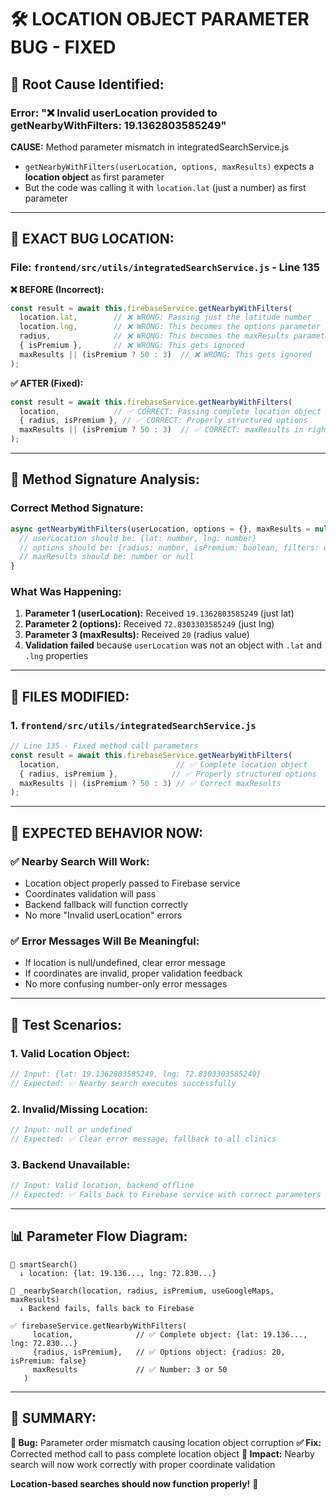 # 🛠️ LOCATION OBJECT PARAMETER BUG - FIXED

## 🚨 **Root Cause Identified:**

### **Error: "❌ Invalid userLocation provided to getNearbyWithFilters: 19.1362803585249"**

**CAUSE:** Method parameter mismatch in integratedSearchService.js
- `getNearbyWithFilters(userLocation, options, maxResults)` expects a **location object** as first parameter
- But the code was calling it with `location.lat` (just a number) as first parameter

---

## 🔧 **EXACT BUG LOCATION:**

### **File:** `frontend/src/utils/integratedSearchService.js` - Line 135

**❌ BEFORE (Incorrect):**
```javascript
const result = await this.firebaseService.getNearbyWithFilters(
  location.lat,        // ❌ WRONG: Passing just the latitude number
  location.lng,        // ❌ WRONG: This becomes the options parameter
  radius,              // ❌ WRONG: This becomes the maxResults parameter
  { isPremium },       // ❌ WRONG: This gets ignored
  maxResults || (isPremium ? 50 : 3)  // ❌ WRONG: This gets ignored
);
```

**✅ AFTER (Fixed):**
```javascript
const result = await this.firebaseService.getNearbyWithFilters(
  location,            // ✅ CORRECT: Passing complete location object {lat, lng}
  { radius, isPremium }, // ✅ CORRECT: Properly structured options
  maxResults || (isPremium ? 50 : 3)  // ✅ CORRECT: maxResults in right position
);
```

---

## 🎯 **Method Signature Analysis:**

### **Correct Method Signature:**
```javascript
async getNearbyWithFilters(userLocation, options = {}, maxResults = null) {
  // userLocation should be: {lat: number, lng: number}
  // options should be: {radius: number, isPremium: boolean, filters: object}
  // maxResults should be: number or null
}
```

### **What Was Happening:**
1. **Parameter 1 (userLocation):** Received `19.1362803585249` (just lat)
2. **Parameter 2 (options):** Received `72.8303303585249` (just lng) 
3. **Parameter 3 (maxResults):** Received `20` (radius value)
4. **Validation failed** because `userLocation` was not an object with `.lat` and `.lng` properties

---

## 🔧 **FILES MODIFIED:**

### 1. `frontend/src/utils/integratedSearchService.js`
```javascript
// Line 135 - Fixed method call parameters
const result = await this.firebaseService.getNearbyWithFilters(
  location,                          // ✅ Complete location object
  { radius, isPremium },            // ✅ Properly structured options  
  maxResults || (isPremium ? 50 : 3) // ✅ Correct maxResults
);
```

---

## 🎯 **EXPECTED BEHAVIOR NOW:**

### ✅ **Nearby Search Will Work:**
- Location object properly passed to Firebase service
- Coordinates validation will pass  
- Backend fallback will function correctly
- No more "Invalid userLocation" errors

### ✅ **Error Messages Will Be Meaningful:**
- If location is null/undefined, clear error message
- If coordinates are invalid, proper validation feedback
- No more confusing number-only error messages

---

## 🧪 **Test Scenarios:**

### 1. **Valid Location Object:**
```javascript
// Input: {lat: 19.1362803585249, lng: 72.8303303585249}
// Expected: ✅ Nearby search executes successfully
```

### 2. **Invalid/Missing Location:**
```javascript
// Input: null or undefined
// Expected: ✅ Clear error message, fallback to all clinics
```

### 3. **Backend Unavailable:**
```javascript
// Input: Valid location, backend offline
// Expected: ✅ Falls back to Firebase service with correct parameters
```

---

## 📊 **Parameter Flow Diagram:**

```
🔄 smartSearch() 
  ↓ location: {lat: 19.136..., lng: 72.830...}
  
🔄 _nearbySearch(location, radius, isPremium, useGoogleMaps, maxResults)
  ↓ Backend fails, falls back to Firebase
  
✅ firebaseService.getNearbyWithFilters(
     location,              // ✅ Complete object: {lat: 19.136..., lng: 72.830...}
     {radius, isPremium},   // ✅ Options object: {radius: 20, isPremium: false}
     maxResults             // ✅ Number: 3 or 50
   )
```

---

## 🎉 **SUMMARY:**

**🐛 Bug:** Parameter order mismatch causing location object corruption
**✅ Fix:** Corrected method call to pass complete location object
**🎯 Impact:** Nearby search will now work correctly with proper coordinate validation

**Location-based searches should now function properly!** 🌟
